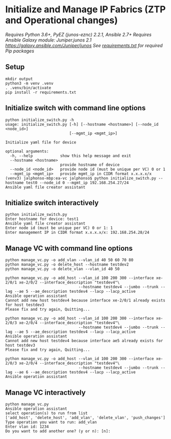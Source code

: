 # Initialize and Manage IP Fabrics (ZTP and Operational changes)

*Requires Python 3.6+, PyEZ (junos-eznc) 2.2.1, Ansible 2.7+*
*Requires Ansible Galaxy module: Juniper.junos 2.1 https://galaxy.ansible.com/Juniper/junos*
*See [requirements.txt](requirements.txt) for required Pip packages*

## Setup
```
mkdir output
python3 -m venv .venv
. .venv/bin/activate
pip install -r requirements.txt
```

## Initialize switch with command line options
```
python initialize_switch.py -h
usage: initialize_switch.py [-h] [--hostname <hostname>] [--node_id <node_id>]
                            [--mgmt_ip <mgmt_ip>]

Initialize yaml file for device

optional arguments:
  -h, --help            show this help message and exit
  --hostname <hostname>
                        provide hostname of device
  --node_id <node_id>   provide node id (must be unique per VC) 0 or 1
  --mgmt_ip <mgmt_ip>   provide mgmt_ip in CIDR format x.x.x.x/x
(venv3) jalphonso-mbp:ea-vc jalphonso$ python initialize_switch.py --hostname test0 --node_id 0 --mgmt_ip 192.168.254.27/24
Ansible yaml file creator assistant
```

## Initialize switch interactively
```
python initialize_switch.py
Enter hostname for device: test1
Ansible yaml file creator assistant
Enter node id (must be unique per VC) 0 or 1: 1
Enter management IP in CIDR format x.x.x.x/x: 192.168.254.28/24
```

## Manage VC with command line options
```
python manage_vc.py -o add_vlan --vlan_id 40 50 60 70 80
python manage_vc.py -o delete_host --hostname testdev2
python manage_vc.py -o delete_vlan --vlan_id 40 50

python manage_vc.py -o add_host --vlan_id 100 200 300 --interface xe-2/0/1 xe-2/0/2 --interface_description "testdev4"\
                                --hostname testdev4 --jumbo --trunk --lag --ae 5 --ae_description testdev4 --lacp --lacp_active
Ansible operation assistant
Cannot add new host testdev4 because interface xe-2/0/1 already exists for host testdev3
Please fix and try again, Quitting...

python manage_vc.py -o add_host --vlan_id 100 200 300 --interface xe-2/0/3 xe-2/0/4 --interface_description "testdev4"\
                                --hostname testdev4 --jumbo --trunk --lag --ae 5 --ae_description testdev4 --lacp --lacp_active
Ansible operation assistant
Cannot add new host testdev4 because interface ae5 already exists for host testdev3
Please fix and try again, Quitting...

python manage_vc.py -o add_host --vlan_id 100 200 300 --interface xe-2/0/3 xe-2/0/4 --interface_description "testdev4"\
                                --hostname testdev4 --jumbo --trunk --lag --ae 6 --ae_description testdev4 --lacp --lacp_active
Ansible operation assistant
```

## Manage VC interactively
```
python manage_vc.py
Ansible operation assistant
select operation(s) to run from list
['add_host', 'delete_host', 'add_vlan', 'delete_vlan', 'push_changes']
Type operation you want to run: add_vlan
Enter vlan id: 1234
Do you want to add another one? (y or n): [n]:
```
